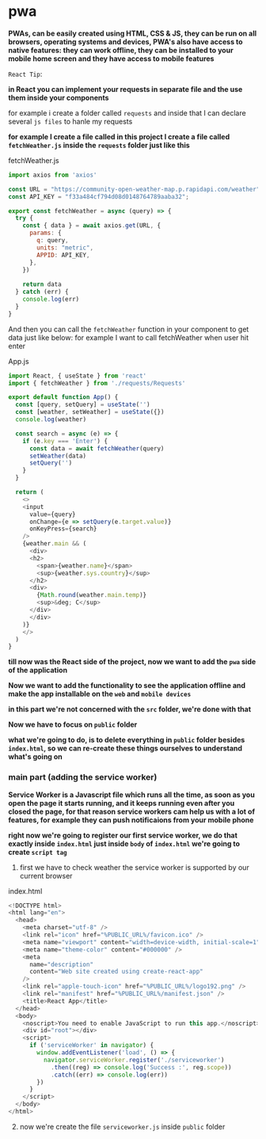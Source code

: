 # pwa

**PWAs, can be easily created using HTML, CSS & JS, they can be run on all browsers, operating systems and devices, PWA's also have access to native features: they can work offline, they can be installed to your mobile home screen and they have access to mobile features**

`React Tip`:

**in React you can implement your requests in separate file and the use them inside your components**

for example i create a folder called `requests` and inside that I can declare several `js files` to hanle my requests

**for example I create a file called in this project I create a file called `fetchWeather.js` inside the `requests` folder just like this**


fetchWeather.js
```js
import axios from 'axios'

const URL = "https://community-open-weather-map.p.rapidapi.com/weather";
const API_KEY = "f33a484cf794d08d0148764789aaba32";

export const fetchWeather = async (query) => {
  try {
    const { data } = await axios.get(URL, {
      params: {
        q: query,
        units: "metric",
        APPID: API_KEY,
      },
    })
    
    return data
  } catch (err) {
    console.log(err)
  }
}
```

And then you can call the `fetchWeather` function in your component to get data just like below:
for example I want to call fetchWeather when user hit enter

App.js
```js
import React, { useState } from 'react'
import { fetchWeather } from './requests/Requests'

export default function App() {
  const [query, setQuery] = useState('')
  const [weather, setWeather] = useState({})
  console.log(weather)

  const search = async (e) => {
    if (e.key === 'Enter') {
      const data = await fetchWeather(query)
      setWeather(data)
      setQuery('')
    }
  }

  return (
    <>
    <input
      value={query}
      onChange={e => setQuery(e.target.value)}
      onKeyPress={search} 
    />
    {weather.main && (
      <div>
      <h2>
        <span>{weather.name}</span>
        <sup>{weather.sys.country}</sup>
      </h2>
      <div>
        {Math.round(weather.main.temp)}
        <sup>&deg; C</sup>
      </div>
      </div>
    )}
    </>
  )
}
```


**till now was the React side of the project, now we want to add the `pwa` side of the application**

**Now we want to add the functionality to see the application offline and make the app installable on the `web` and `mobile devices`**

**in this part we're not concerned with the `src` folder, we're done with that**

**Now we have to focus on `public` folder**

**what we're going to do, is to delete everything in `public` folder besides `index.html`, so we can re-create these things ourselves to understand what's going on**

### main part (adding the service worker)

**Service Worker is a Javascript file which runs all the time, as soon as you open the page it starts running, and it keeps running even after you closed the page, for that reason service workers cam help us with a lot of features, for example they can push notificaions from your mobile phone**

**right now we're going to register our first service worker, we do that exactly inside `index.html` just inside `body` of `index.html` we're going to create `script tag`**

1. first we have to check weather the service worker is supported by our current browser

index.html
```js
<!DOCTYPE html>
<html lang="en">
  <head>
    <meta charset="utf-8" />
    <link rel="icon" href="%PUBLIC_URL%/favicon.ico" />
    <meta name="viewport" content="width=device-width, initial-scale=1" />
    <meta name="theme-color" content="#000000" />
    <meta
      name="description"
      content="Web site created using create-react-app"
    />
    <link rel="apple-touch-icon" href="%PUBLIC_URL%/logo192.png" />
    <link rel="manifest" href="%PUBLIC_URL%/manifest.json" />
    <title>React App</title>
  </head>
  <body>
    <noscript>You need to enable JavaScript to run this app.</noscript>
    <div id="root"></div>
    <script>
      if ('serviceWorker' in navigator) {
        window.addEventListener('load', () => {
          navigator.serviceWorker.register('./serviceworker')
            .then((reg) => console.log('Success :', reg.scope))
            .catch((err) => console.log(err))
        })
      }
    </script>
  </body>
</html>
```

2. now we're create the file `serviceworker.js` inside `public` folder
